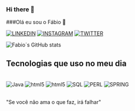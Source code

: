 ### Hi there 👋

###Olá eu sou o Fábio 🤔

[![LINKEDIN](https://img.shields.io/badge/LinkedIn-0077B5?style=for-the-badge&logo=linkedin&logoColor=white)](https://www.linkedin.com/in/fabio-rezende-5ab318aa/)
[![INSTAGRAM](	https://img.shields.io/badge/Instagram-E4405F?style=for-the-badge&logo=instagram&logoColor=white)](https://www.instagram.com/fabim_bsb/)
[![TWITTER](https://img.shields.io/badge/Twitter-1DA1F2?style=for-the-badge&logo=twitter&logoColor=white	)](https://twitter.com/Fabim_bsb )

![Fabio´s GitHub stats](https://github-readme-stats.vercel.app/api?username=fabiorregis&show_icons=true&theme=onedark)

## Tecnologias que uso no meu dia

<div style="display: inline_block"><br/>
  <img align="center" alt="Java" src="https://img.shields.io/badge/Java-ED8B00?style=for-the-badge&logo=java&logoColor=white">
  
  <img align="center" alt="html5" src="https://img.shields.io/badge/HTML5-E34F26?style=for-the-badge&logo=html5&logoColor=white">
  <img align="center" alt="html5" src="https://img.shields.io/badge/PHP-777BB4?style=for-the-badge&logo=php&logoColor=white">
  <img align="center" alt="SQL" src="https://img.shields.io/badge/MySQL-00000F?style=for-the-badge&logo=mysql&logoColor=white">
  <img align="center" alt="PERL" src="https://img.shields.io/badge/Perl-39457E?style=for-the-badge&logo=perl&logoColor=white">
  <img align="center" alt="SPRING" src="https://img.shields.io/badge/Spring-6DB33F?style=for-the-badge&logo=spring&logoColor=white">
  </div><br/>
  
  "Se você não ama o que faz, irá falhar"
  
  
  
